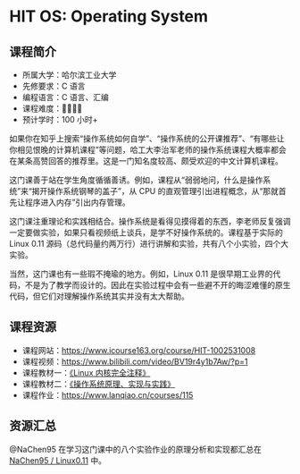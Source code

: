 # HIT OS: Operating System

## 课程简介

- 所属大学：哈尔滨工业大学
- 先修要求：C 语言
- 编程语言：C 语言、汇编
- 课程难度：🌟🌟🌟🌟
- 预计学时：100 小时+

如果你在知乎上搜索“操作系统如何自学”、“操作系统的公开课推荐”、“有哪些让你相见恨晚的计算机课程”等问题，哈工大李治军老师的操作系统课程大概率都会在某条高赞回答的推荐里。这是一门知名度较高、颇受欢迎的中文计算机课程。

这门课善于站在学生角度循循善诱。例如，课程从“弱弱地问，什么是操作系统”来“揭开操作系统钢琴的盖子”，从 CPU 的直观管理引出进程概念，从“那就首先让程序进入内存”引出内存管理。

这门课注重理论和实践相结合。操作系统是看得见摸得着的东西，李老师反复强调一定要做实验，如果只看视频纸上谈兵，是学不好操作系统的。课程基于实际的 Linux 0.11 源码（总代码量约两万行）进行讲解和实验，共有八个小实验，四个大实验。

当然，这门课也有一些瑕不掩瑜的地方。例如，Linux 0.11 是很早期工业界的代码，不是为了教学而设计的。因此在实验过程中会有一些避不开的晦涩难懂的原生代码，但它们对理解操作系统其实并没有太大帮助。

## 课程资源

- 课程网站：<https://www.icourse163.org/course/HIT-1002531008>
- 课程视频：<https://www.bilibili.com/video/BV19r4y1b7Aw/?p=1>
- 课程教材一：[《Linux 内核完全注释》](https://book.douban.com/subject/1231236//)
- 课程教材二：[《操作系统原理、实现与实践》](https://book.douban.com/subject/30391722/)
- 课程作业：<https://www.lanqiao.cn/courses/115>

## 资源汇总

@NaChen95 在学习这门课中的八个实验作业的原理分析和实现都汇总在 [NaChen95 / Linux0.11](https://github.com/NaChen95/Linux0.11) 中。